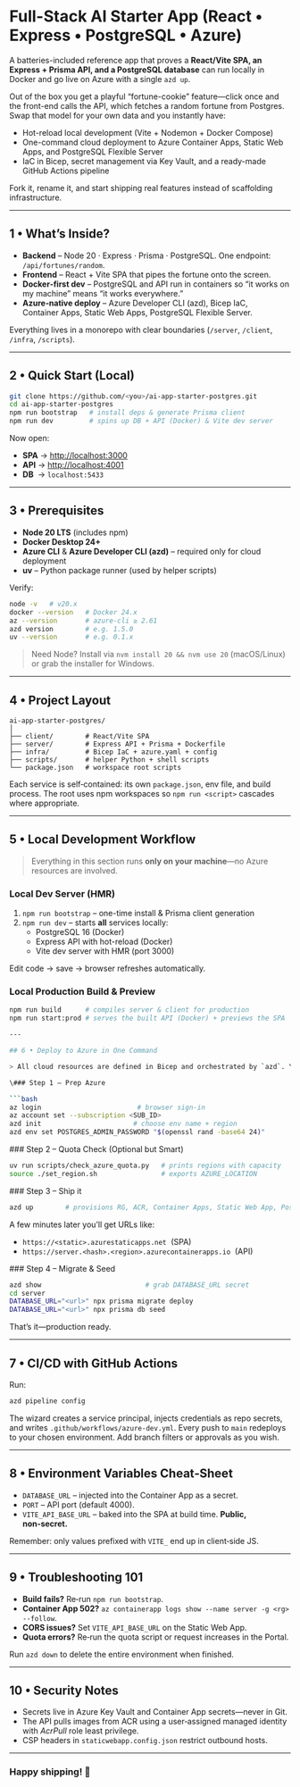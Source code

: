 # Full-Stack AI Starter App (React • Express • PostgreSQL • Azure)

A batteries-included reference app that proves a **React/Vite SPA, an Express + Prisma API, and a PostgreSQL database** can run locally in Docker and go live on Azure with a single `azd up`.

Out of the box you get a playful “fortune-cookie” feature—click once and the front-end calls the API, which fetches a random fortune from Postgres. Swap that model for your own data and you instantly have:

* Hot-reload local development (Vite + Nodemon + Docker Compose)  
* One-command cloud deployment to Azure Container Apps, Static Web Apps, and PostgreSQL Flexible Server  
* IaC in Bicep, secret management via Key Vault, and a ready-made GitHub Actions pipeline

Fork it, rename it, and start shipping real features instead of scaffolding infrastructure.

---

## 1 • What’s Inside?

* **Backend** – Node 20 · Express · Prisma · PostgreSQL. One endpoint: `/api/fortunes/random`.
* **Frontend** – React + Vite SPA that pipes the fortune onto the screen.
* **Docker‑first dev** – PostgreSQL and API run in containers so “it works on my machine” means “it works everywhere.”
* **Azure‑native deploy** – Azure Developer CLI (azd), Bicep IaC, Container Apps, Static Web Apps, PostgreSQL Flexible Server.

Everything lives in a monorepo with clear boundaries (`/server`, `/client`, `/infra`, `/scripts`).

---

## 2 • Quick Start (Local)

```bash
git clone https://github.com/<you>/ai-app-starter-postgres.git
cd ai-app-starter-postgres
npm run bootstrap   # install deps & generate Prisma client
npm run dev         # spins up DB + API (Docker) & Vite dev server
```

Now open:

* **SPA** → [http://localhost:3000](http://localhost:3000)
* **API** → [http://localhost:4001](http://localhost:4001)
* **DB**  → `localhost:5433`

---

## 3 • Prerequisites

* **Node 20 LTS** (includes npm)
* **Docker Desktop 24+**
* **Azure CLI** & **Azure Developer CLI (azd)** – required only for cloud deployment
* **uv** – Python package runner (used by helper scripts)

Verify:

```bash
node -v   # v20.x
docker --version   # Docker 24.x
az --version       # azure‑cli ≥ 2.61
azd version        # e.g. 1.5.0
uv --version       # e.g. 0.1.x
```

> Need Node? Install via `nvm install 20 && nvm use 20` (macOS/Linux) or grab the installer for Windows.

---

## 4 • Project Layout

```
ai-app-starter-postgres/
│
├── client/        # React/Vite SPA
├── server/        # Express API + Prisma + Dockerfile
├── infra/         # Bicep IaC + azure.yaml + config
├── scripts/       # helper Python + shell scripts
└── package.json   # workspace root scripts
```

Each service is self‑contained: its own `package.json`, env file, and build process. The root uses npm workspaces so `npm run <script>` cascades where appropriate.

---

## 5 • Local Development Workflow

> Everything in this section runs **only on your machine**—no Azure resources are involved.

### Local Dev Server (HMR)

1. `npm run bootstrap` – one-time install & Prisma client generation  
2. `npm run dev` – starts **all** services locally:  
   * PostgreSQL 16 (Docker)  
   * Express API with hot-reload (Docker)  
   * Vite dev server with HMR (port 3000)

Edit code → save → browser refreshes automatically.

### Local Production Build & Preview

```bash
npm run build      # compiles server & client for production
npm run start:prod # serves the built API (Docker) + previews the SPA

---

## 6 • Deploy to Azure in One Command

> All cloud resources are defined in Bicep and orchestrated by `azd`. You *do not* need to click around the Portal.

\### Step 1 – Prep Azure

```bash
az login                        # browser sign‑in
az account set --subscription <SUB_ID>
azd init                       # choose env name + region
azd env set POSTGRES_ADMIN_PASSWORD "$(openssl rand -base64 24)"
```

\### Step 2 – Quota Check (Optional but Smart)

```bash
uv run scripts/check_azure_quota.py   # prints regions with capacity
source ./set_region.sh                # exports AZURE_LOCATION
```

\### Step 3 – Ship it

```bash
azd up        # provisions RG, ACR, Container Apps, Static Web App, Postgres… then deploys code
```

A few minutes later you’ll get URLs like:

* `https://<static>.azurestaticapps.net`  (SPA)
* `https://server.<hash>.<region>.azurecontainerapps.io`  (API)

\### Step 4 – Migrate & Seed

```bash
azd show                          # grab DATABASE_URL secret
cd server
DATABASE_URL="<url>" npx prisma migrate deploy
DATABASE_URL="<url>" npx prisma db seed
```

That’s it—production ready.

---

## 7 • CI/CD with GitHub Actions

Run:

```bash
azd pipeline config
```

The wizard creates a service principal, injects credentials as repo secrets, and writes `.github/workflows/azure-dev.yml`. Every push to `main` redeploys to your chosen environment. Add branch filters or approvals as you wish.

---

## 8 • Environment Variables Cheat‑Sheet

* `DATABASE_URL` – injected into the Container App as a secret.
* `PORT` – API port (default 4000).
* `VITE_API_BASE_URL` – baked into the SPA at build time. **Public, non‑secret.**

Remember: only values prefixed with `VITE_` end up in client‑side JS.

---

## 9 • Troubleshooting 101

* **Build fails?** Re‑run `npm run bootstrap`.
* **Container App 502?** `az containerapp logs show --name server -g <rg> --follow`.
* **CORS issues?** Set `VITE_API_BASE_URL` on the Static Web App.
* **Quota errors?** Re‑run the quota script or request increases in the Portal.

Run `azd down` to delete the entire environment when finished.

---

## 10 • Security Notes

* Secrets live in Azure Key Vault and Container App secrets—never in Git.
* The API pulls images from ACR using a user‑assigned managed identity with *AcrPull* role least privilege.
* CSP headers in `staticwebapp.config.json` restrict outbound hosts.

---

### Happy shipping! 🎉
